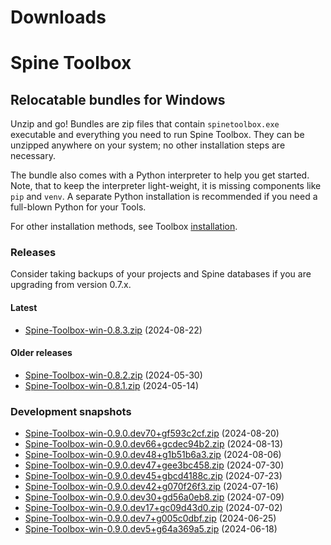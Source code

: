 
Downloads
=========

# Spine Toolbox

## Relocatable bundles for Windows

Unzip and go! Bundles are zip files that contain ``spinetoolbox.exe`` executable
and everything you need to run Spine Toolbox.
They can be unzipped anywhere on your system; no other installation steps are necessary.

The bundle also comes with a Python interpreter to help you get started.
Note, that to keep the interpreter light-weight, it is missing components like ``pip`` and ``venv``.
A separate Python installation is recommended if you need a full-blown Python for your Tools.

For other installation methods,
see Toolbox [installation](https://github.com/spine-tools/Spine-Toolbox?tab=readme-ov-file#installation).

### Releases

Consider taking backups of your projects and Spine databases if you are upgrading from version 0.7.x.

#### Latest

- [Spine-Toolbox-win-0.8.3.zip](https://github.com/spine-tools/Spine-Toolbox/releases/download/0.8.3/Spine-Toolbox-win-0.8.3.zip) (2024-08-22)

#### Older releases

- [Spine-Toolbox-win-0.8.2.zip](https://github.com/spine-tools/Spine-Toolbox/releases/download/0.8.2/Spine-Toolbox-win-0.8.2.zip) (2024-05-30)
- [Spine-Toolbox-win-0.8.1.zip](https://github.com/spine-tools/Spine-Toolbox/releases/download/0.8.1/Spine-Toolbox-win-0.8.1.zip) (2024-05-14)

### Development snapshots

- [Spine-Toolbox-win-0.9.0.dev70+gf593c2cf.zip](https://github.com/spine-tools/Spine-Toolbox/actions/runs/10468968249/artifacts/1831613165) (2024-08-20)
- [Spine-Toolbox-win-0.9.0.dev66+gcdec94b2.zip](https://github.com/spine-tools/Spine-Toolbox/actions/runs/10367204728/artifacts/1805803329) (2024-08-13)
- [Spine-Toolbox-win-0.9.0.dev48+g1b51b6a3.zip](https://github.com/spine-tools/Spine-Toolbox/actions/runs/10263936790/artifacts/1780252221) (2024-08-06)
- [Spine-Toolbox-win-0.9.0.dev47+gee3bc458.zip](https://github.com/spine-tools/Spine-Toolbox/actions/runs/10159775913/artifacts/1754783703) (2024-07-30)
- [Spine-Toolbox-win-0.9.0.dev45+gbcd4188c.zip](https://github.com/spine-tools/Spine-Toolbox/actions/runs/10056367822/artifacts/1729746306) (2024-07-23)
- [Spine-Toolbox-win-0.9.0.dev42+g070f26f3.zip](https://github.com/spine-tools/Spine-Toolbox/actions/runs/9954274567/artifacts/1705584181) (2024-07-16)
- [Spine-Toolbox-win-0.9.0.dev30+gd56a0eb8.zip](https://github.com/spine-tools/Spine-Toolbox/actions/runs/9854481839/artifacts/1681401601) (2024-07-09)
- [Spine-Toolbox-win-0.9.0.dev17+gc09d43d0.zip](https://github.com/spine-tools/Spine-Toolbox/actions/runs/9758430884/artifacts/1658917143) (2024-07-02)
- [Spine-Toolbox-win-0.9.0.dev7+g005c0dbf.zip](https://github.com/spine-tools/Spine-Toolbox/actions/runs/9659927413/artifacts/1635312887) (2024-06-25)
- [Spine-Toolbox-win-0.9.0.dev5+g64a369a5.zip](https://github.com/spine-tools/Spine-Toolbox/actions/runs/9562523379/artifacts/1612160199) (2024-06-18)
